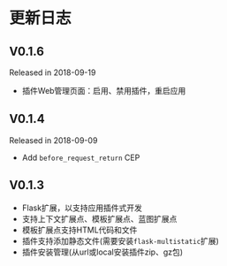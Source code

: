 更新日志
=========


V0.1.6
-------------

Released in 2018-09-19

- 插件Web管理页面：启用、禁用插件，重启应用


V0.1.4
-------------

Released in 2018-09-09

- Add `before_request_return` CEP


V0.1.3
-----------------

- Flask扩展，以支持应用插件式开发
- 支持上下文扩展点、模板扩展点、蓝图扩展点
- 模板扩展点支持HTML代码和文件
- 插件支持添加静态文件(需要安装`flask-multistatic`扩展)
- 插件安装管理(从url或local安装插件zip、gz包)

